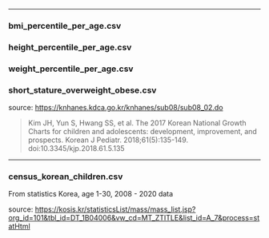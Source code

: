 ***

### bmi_percentile_per_age.csv
### height_percentile_per_age.csv
### weight_percentile_per_age.csv
### short_stature_overweight_obese.csv

source: https://knhanes.kdca.go.kr/knhanes/sub08/sub08_02.do

>Kim JH, Yun S, Hwang SS, et al. The 2017 Korean National Growth Charts for children and adolescents: development, improvement, and prospects. Korean J Pediatr. 2018;61(5):135-149. doi:10.3345/kjp.2018.61.5.135

***

### census_korean_children.csv
From statistics Korea, age 1-30, 2008 - 2020 data

source: https://kosis.kr/statisticsList/mass/mass_list.jsp?org_id=101&tbl_id=DT_1B04006&vw_cd=MT_ZTITLE&list_id=A_7&process=statHtml
